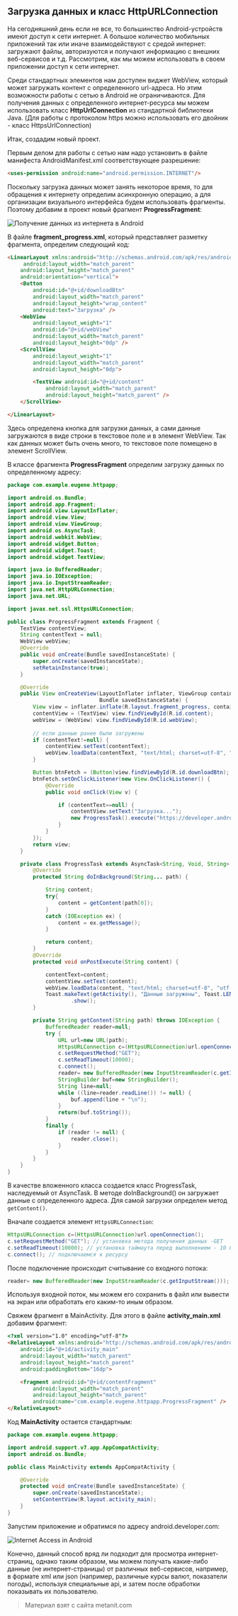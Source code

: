 ## Загрузка данных и класс HttpURLConnection

На сегодняшний день если не все, то большинство Android-устройств имеют доступ к сети интернет. А большое количество мобильных приложений так или иначе взаимодействуют с средой интернет: загружают файлы, авторизуются и получают информацию с внешних веб-сервисов и т.д. Рассмотрим, как мы можем использовать в своем приложении доступ к сети интернет.

Среди стандартных элементов нам доступен виджет WebView, который может загружать контент с определенного url-адреса. Но этим возможности работы с сетью в Android не ограничиваются. Для получения данных с определенного интернет-ресурса мы можем использовать класс **HttpUrlConnection** из стандартной библиотеки Java. (Для работы с протоколом https можно использовать его двойник - класс HttpsUrlConnection)

Итак, создадим новый проект.

Первым делом для работы с сетью нам надо установить в файле манифеста AndroidManifest.xml соответствующее разрешение:

```html
<uses-permission android:name="android.permission.INTERNET"/>
```

Поскольку загрузка данных может занять некоторое время, то для обращения к интернету определим асинхронную операцию, а для организации визуального интерфейса будем использовать фрагменты. Поэтому добавим в проект новый фрагмент **ProgressFragment**:

![Получение данных из интернета в Android](https://metanit.com/java/android/pics/http1.png)

В файле **fragment_progress.xml**, который представляет разметку фрагмента, определим следующий код:

```html
<LinearLayout xmlns:android="http://schemas.android.com/apk/res/android"
     android:layout_width="match_parent"
    android:layout_height="match_parent"
    android:orientation="vertical">
    <Button
        android:id="@+id/downloadBtn"
        android:layout_width="match_parent"
        android:layout_height="wrap_content"
        android:text="Загрузка" />
    <WebView
        android:layout_weight="1"
        android:id="@+id/webView"
        android:layout_width="match_parent"
        android:layout_height="0dp" />
    <ScrollView
        android:layout_weight="1"
        android:layout_width="match_parent"
        android:layout_height="0dp">

        <TextView android:id="@+id/content"
            android:layout_width="match_parent"
            android:layout_height="match_parent" />
    </ScrollView>

</LinearLayout>
```

Здесь определена кнопка для загрузки данных, а сами данные загружаются в виде строки в текстовое поле и в элемент WebView. Так как данных может быть очень много, то текстовое поле помещено в элемент ScrollView.

В классе фрагмента **ProgressFragment** определим загрузку данных по определенному адресу:

```java
package com.example.eugene.httpapp;

import android.os.Bundle;
import android.app.Fragment;
import android.view.LayoutInflater;
import android.view.View;
import android.view.ViewGroup;
import android.os.AsyncTask;
import android.webkit.WebView;
import android.widget.Button;
import android.widget.Toast;
import android.widget.TextView;

import java.io.BufferedReader;
import java.io.IOException;
import java.io.InputStreamReader;
import java.net.HttpURLConnection;
import java.net.URL;

import javax.net.ssl.HttpsURLConnection;

public class ProgressFragment extends Fragment {
    TextView contentView;
    String contentText = null;
    WebView webView;
    @Override
    public void onCreate(Bundle savedInstanceState) {
        super.onCreate(savedInstanceState);
        setRetainInstance(true);
    }

    @Override
    public View onCreateView(LayoutInflater inflater, ViewGroup container,
                             Bundle savedInstanceState) {
        View view = inflater.inflate(R.layout.fragment_progress, container, false);
        contentView = (TextView) view.findViewById(R.id.content);
        webView = (WebView) view.findViewById(R.id.webView);
        
        // если данные ранее были загружены
        if (contentText!=null) {
            contentView.setText(contentText);
            webView.loadData(contentText, "text/html; charset=utf-8", "utf-8");
        }

        Button btnFetch = (Button)view.findViewById(R.id.downloadBtn);
        btnFetch.setOnClickListener(new View.OnClickListener() {
            @Override
            public void onClick(View v) {

                if (contentText==null) {
                    contentView.setText("Загрузка...");
                    new ProgressTask().execute("https://developer.android.com/index.html");
                }
            }
        });
        return view;
    }

    private class ProgressTask extends AsyncTask<String, Void, String> {
        @Override
        protected String doInBackground(String... path) {

            String content;
            try{
                content = getContent(path[0]);
            }
            catch (IOException ex) {
                content = ex.getMessage();
            }

            return content;
        }
        @Override
        protected void onPostExecute(String content) {

            contentText=content;
            contentView.setText(content);
            webView.loadData(content, "text/html; charset=utf-8", "utf-8");
            Toast.makeText(getActivity(), "Данные загружены", Toast.LENGTH_SHORT)
                    .show();
        }

        private String getContent(String path) throws IOException {
            BufferedReader reader=null;
            try {
                URL url=new URL(path);
                HttpsURLConnection c=(HttpsURLConnection)url.openConnection();
                c.setRequestMethod("GET");
                c.setReadTimeout(10000);
                c.connect();
                reader= new BufferedReader(new InputStreamReader(c.getInputStream()));
                StringBuilder buf=new StringBuilder();
                String line=null;
                while ((line=reader.readLine()) != null) {
                    buf.append(line + "\n");
                }
                return(buf.toString());
            }
            finally {
                if (reader != null) {
                    reader.close();
                }
            }
        }
    }
}
```

В качестве вложенного класса создается класс ProgressTask, наследуемый от AsyncTask. В методе doInBackground() он загружает данные с определенного адреса. Для самой загрузки определен метод `getContent()`.

Вначале создается элемент `HttpsURLConnection`:

```java
HttpsURLConnection c=(HttpsURLConnection)url.openConnection();
c.setRequestMethod("GET"); // установка метода получения данных -GET
c.setReadTimeout(10000); // установка таймаута перед выполнением - 10 000 миллисекунд
c.connect(); // подключаемся к ресурсу
```

После подключение происходит считывание со входного потока:

```java
reader= new BufferedReader(new InputStreamReader(c.getInputStream()));
```

Используя входной поток, мы можем его сохранить в файл или вывести на экран или обработать его каким-то иным образом.

Свяжем фрагмент в MainActivity. Для этого в файле **activity_main.xml** добавим фрагмент:

```html
<?xml version="1.0" encoding="utf-8"?>
<RelativeLayout xmlns:android="http://schemas.android.com/apk/res/android"
    android:id="@+id/activity_main"
    android:layout_width="match_parent"
    android:layout_height="match_parent"
    android:paddingBottom="16dp">

    <fragment android:id="@+id/contentFragment"
        android:layout_width="match_parent"
        android:layout_height="match_parent"
        android:name="com.example.eugene.httpapp.ProgressFragment" />
</RelativeLayout>
```

Код **MainActivity** остается стандартным:

```java
package com.example.eugene.httpapp;

import android.support.v7.app.AppCompatActivity;
import android.os.Bundle;

public class MainActivity extends AppCompatActivity {

    @Override
    protected void onCreate(Bundle savedInstanceState) {
        super.onCreate(savedInstanceState);
        setContentView(R.layout.activity_main);
    }
}
```

Запустим приложение и обратимся по адресу android.developer.com:

![Internet Access in Android](https://metanit.com/java/android/pics/http2.png)

Конечно, данный способ вряд ли подходит для просмотра интернет-страниц, однако таким образом, мы можем получать какие-либо данные (не интернет-страницы) от различных веб-сервисов, например, в формате xml или json (например, различные курсы валют, показатели погоды), используя специальные api, и затем после обработки показывать их пользователю.


> Материал взят с сайта metanit.com